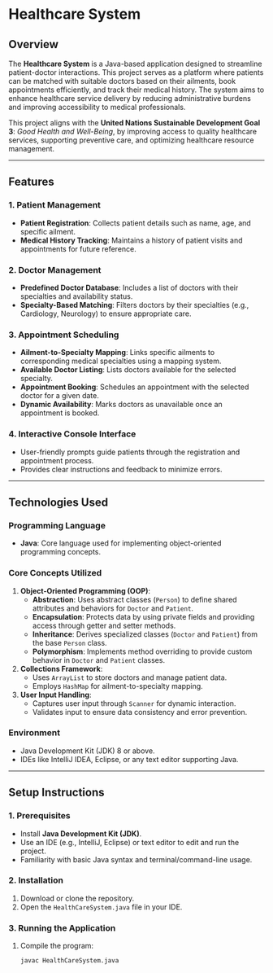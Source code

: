 # **Healthcare System**

## **Overview**
The **Healthcare System** is a Java-based application designed to streamline patient-doctor interactions. This project serves as a platform where patients can be matched with suitable doctors based on their ailments, book appointments efficiently, and track their medical history. The system aims to enhance healthcare service delivery by reducing administrative burdens and improving accessibility to medical professionals. 

This project aligns with the **United Nations Sustainable Development Goal 3**: *Good Health and Well-Being*, by improving access to quality healthcare services, supporting preventive care, and optimizing healthcare resource management.

---

## **Features**

### **1. Patient Management**
- **Patient Registration**: Collects patient details such as name, age, and specific ailment.
- **Medical History Tracking**: Maintains a history of patient visits and appointments for future reference.

### **2. Doctor Management**
- **Predefined Doctor Database**: Includes a list of doctors with their specialties and availability status.
- **Specialty-Based Matching**: Filters doctors by their specialties (e.g., Cardiology, Neurology) to ensure appropriate care.

### **3. Appointment Scheduling**
- **Ailment-to-Specialty Mapping**: Links specific ailments to corresponding medical specialties using a mapping system.
- **Available Doctor Listing**: Lists doctors available for the selected specialty.
- **Appointment Booking**: Schedules an appointment with the selected doctor for a given date.
- **Dynamic Availability**: Marks doctors as unavailable once an appointment is booked.

### **4. Interactive Console Interface**
- User-friendly prompts guide patients through the registration and appointment process.
- Provides clear instructions and feedback to minimize errors.

---

## **Technologies Used**

### **Programming Language**
- **Java**: Core language used for implementing object-oriented programming concepts.

### **Core Concepts Utilized**
1. **Object-Oriented Programming (OOP)**:
   - **Abstraction**: Uses abstract classes (`Person`) to define shared attributes and behaviors for `Doctor` and `Patient`.
   - **Encapsulation**: Protects data by using private fields and providing access through getter and setter methods.
   - **Inheritance**: Derives specialized classes (`Doctor` and `Patient`) from the base `Person` class.
   - **Polymorphism**: Implements method overriding to provide custom behavior in `Doctor` and `Patient` classes.
2. **Collections Framework**:
   - Uses `ArrayList` to store doctors and manage patient data.
   - Employs `HashMap` for ailment-to-specialty mapping.
3. **User Input Handling**:
   - Captures user input through `Scanner` for dynamic interaction.
   - Validates input to ensure data consistency and error prevention.

### **Environment**
- Java Development Kit (JDK) 8 or above.
- IDEs like IntelliJ IDEA, Eclipse, or any text editor supporting Java.

---

## **Setup Instructions**

### **1. Prerequisites**
- Install **Java Development Kit (JDK)**.
- Use an IDE (e.g., IntelliJ, Eclipse) or text editor to edit and run the project.
- Familiarity with basic Java syntax and terminal/command-line usage.

### **2. Installation**
1. Download or clone the repository.
2. Open the `HealthCareSystem.java` file in your IDE.

### **3. Running the Application**
1. Compile the program:
   ```bash
   javac HealthCareSystem.java
